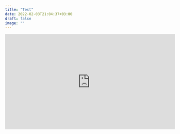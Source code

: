 ```yaml
---
title: "Test"
date: 2022-02-03T21:04:37+03:00
draft: false
image: ""
---
```


<iframe width="560" height="315" src="https://www.youtube.com/embed/hBQlCtfRmqs" title="YouTube video player" frameborder="0" allow="accelerometer; autoplay; clipboard-write; encrypted-media; gyroscope; picture-in-picture" allowfullscreen></iframe>